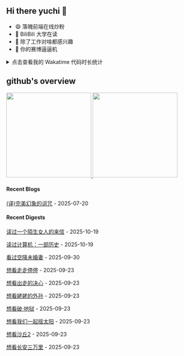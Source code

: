 ## Hi there yuchi 👋 

- 😄 落魄前端在线炒粉
- 🏫 BiliBili 大学在读
- 🤔 除了工作对啥都感兴趣
- 👯 你的赛博逼逼机

<details>
  <summary>
    点击查看我的 Wakatime 代码时长统计
  </summary>
  <div>
    <img src="https://github-readme-stats.vercel.app/api/wakatime?username=yuchiXiong&hide_title=true&layout=compact&langs_count=10" />
  <div>
</details>
    
## github's overview

<a href="https://github.com/yuchiXiong">
  <img height="225" src="https://github-readme-stats.vercel.app/api?username=yuchiXiong&show_icons=true&include_all_commits=true&count_private=true"/>
  <img height="225" src="https://github-readme-stats.vercel.app/api/top-langs/?username=yuchiXiong&hide=python,css,ejs,stylus,racket,scss,slim,html,c,less,shell"/>
</a>

#### Recent Blogs

[(译)完美幻象的诅咒](https://xiongyuchi.com/2025/07/20/fan-yi/yi-wan-mei-huan-xiang-de-zu-zhou/) - 2025-07-20

#### Recent Digests

[读过一个陌生女人的来信](https://book.douban.com/subject/2154960/) - 2025-10-19

[读过计算机：一部历史](https://book.douban.com/subject/25802176/) - 2025-10-19

[看过空降未婚妻](https://www.douban.com/location/drama/36292667/) - 2025-09-30

[想看走走停停](https://movie.douban.com/subject/35956190/) - 2025-09-23

[想看出走的决心](https://movie.douban.com/subject/36587974/) - 2025-09-23

[想看姥姥的外孙](https://movie.douban.com/subject/36328210/) - 2025-09-23

[想看破·地狱](https://movie.douban.com/subject/36712987/) - 2025-09-23

[想看我们一起摇太阳](https://movie.douban.com/subject/36149032/) - 2025-09-23

[想看沙丘2](https://movie.douban.com/subject/35575567/) - 2025-09-23

[想看长安三万里](https://movie.douban.com/subject/36035676/) - 2025-09-23